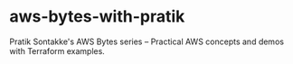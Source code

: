 # aws-bytes-with-pratik
Pratik Sontakke's AWS Bytes series – Practical AWS concepts and demos with Terraform examples.
